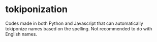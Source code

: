 # tokiponization
Codes made in both Python and Javascript that can automatically tokiponize names based on the spelling. Not recommended to do with English names.
